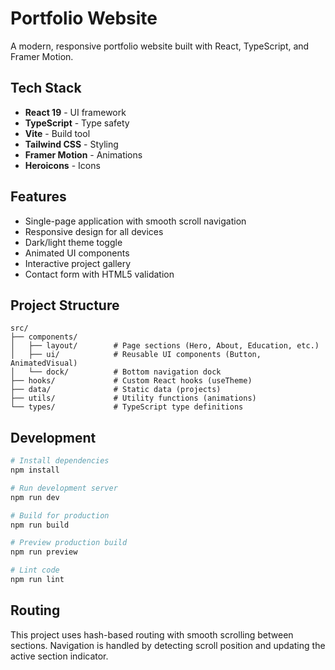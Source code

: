 # Portfolio Website

A modern, responsive portfolio website built with React, TypeScript, and Framer Motion.

## Tech Stack

- **React 19** - UI framework
- **TypeScript** - Type safety
- **Vite** - Build tool
- **Tailwind CSS** - Styling
- **Framer Motion** - Animations
- **Heroicons** - Icons

## Features

- Single-page application with smooth scroll navigation
- Responsive design for all devices
- Dark/light theme toggle
- Animated UI components
- Interactive project gallery
- Contact form with HTML5 validation

## Project Structure

```
src/
├── components/
│   ├── layout/        # Page sections (Hero, About, Education, etc.)
│   ├── ui/            # Reusable UI components (Button, AnimatedVisual)
│   └── dock/          # Bottom navigation dock
├── hooks/             # Custom React hooks (useTheme)
├── data/              # Static data (projects)
├── utils/             # Utility functions (animations)
└── types/             # TypeScript type definitions
```

## Development

```bash
# Install dependencies
npm install

# Run development server
npm run dev

# Build for production
npm run build

# Preview production build
npm run preview

# Lint code
npm run lint
```

## Routing

This project uses hash-based routing with smooth scrolling between sections. Navigation is handled by detecting scroll position and updating the active section indicator.
